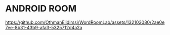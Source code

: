 # ANDROID ROOM
https://github.com/OthmanElidirssi/WordRoomLab/assets/132103080/2ae0e7ee-8b31-43b9-afa3-5325712d4a2a

